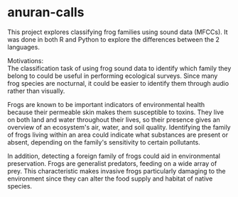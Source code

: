 # anuran-calls
This project explores classifying frog families using sound data (MFCCs). It was done in both R and Python to explore the differences between the 2 languages. 

Motivations: <br />
The classification task of using frog sound data to identify which family they belong to could be useful in performing ecological surveys. Since many frog species are nocturnal, it could be easier to identify them through audio rather than visually.

Frogs are known to be important indicators of environmental health because their permeable skin makes them susceptible to toxins. They live on both land and water throughout their lives, so their presence gives an overview of an ecosystem's air, water, and soil quality. Identifying the family of frogs living within an area could indicate what substances are present or absent, depending on the family's sensitivity to certain pollutants.

In addition, detecting a foreign family of frogs could aid in environmental preservation. Frogs are generalist predators, feeding on a wide array of prey. This characteristic makes invasive frogs particularly damaging to the environment since they can alter the food supply and habitat of native species.
